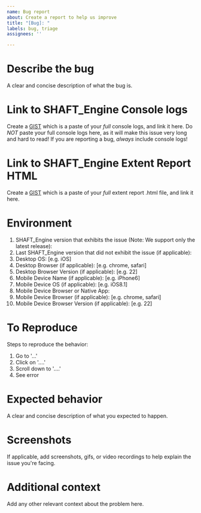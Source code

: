 ```yaml
---
name: Bug report
about: Create a report to help us improve
title: "[Bug]: "
labels: bug, triage
assignees: ''

---
```


# Describe the bug

A clear and concise description of what the bug is.


# Link to SHAFT_Engine Console logs

Create a [GIST](https://gist.github.com) which is a paste of your _full_ console logs, and link it here.
Do _NOT_ paste your full console logs here, as it will make this issue very long and hard to read!
If you are reporting a bug, _always_ include console logs!


# Link to SHAFT_Engine Extent Report HTML

Create a [GIST](https://gist.github.com) which is a paste of your _full_ extent report .html file, and link it here.


# Environment

 1. SHAFT_Engine version that exhibits the issue (Note: We support only the latest release):
 2. Last SHAFT_Engine version that did not exhibit the issue (if applicable):
 3. Desktop OS: [e.g. iOS]
 4. Desktop Browser (if applicable): [e.g. chrome, safari]
 5. Desktop Browser Version (if applicable): [e.g. 22]
 6. Mobile Device Name (if applicable): [e.g. iPhone6]
 7. Mobile Device OS (if applicable): [e.g. iOS8.1]
 8. Mobile Device Browser or Native App: 
 9. Mobile Device Browser (if applicable): [e.g. chrome, safari]
 10. Mobile Device Browser Version (if applicable): [e.g. 22]


# To Reproduce

Steps to reproduce the behavior:
1. Go to '...'
2. Click on '....'
3. Scroll down to '....'
4. See error


# Expected behavior

A clear and concise description of what you expected to happen.


# Screenshots

If applicable, add screenshots, gifs, or video recordings to help explain the issue you're facing.


# Additional context

Add any other relevant context about the problem here.
